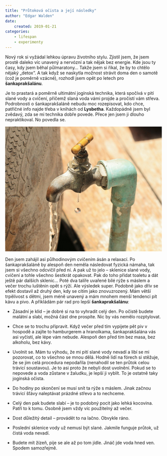 ```yaml
---
title: "Průtoková očista a její následky"
author: "Edgar Walden"
date:
    created: 2019-01-21
categories: 
    - lifespan
    - experimenty
---
```


Nový rok si vyžádal lehkou úpravu životního stylu. Zjistil jsem, že jsem prostě daleko víc unavený a nervózní a tak nějak bez energie. Kde jsou ty časy, kdy jsem běhal půlmaratony… Takže jsem si říkal, že by to chtělo nějaký „detox“. <!-- more -->A tak když se naskytla možnost strávit doma den o samotě (což je poměrně vzácné), rozhodl jsem opět po letech pro **šankaprakšalánu**.

Je to prastará a poměrně ultimátní jogínská technika, která spočívá v pití slané vody a cvičení, přičemž slaná voda vámi projde a pročistí vám střeva. Podrobnosti o šankaprakšaláně nebudu moc rozepisovat, kdo chce, patřičné info najde třeba v knihách od **Lysbetha**. Každopádně jsem byl zvědavý, zda se mi technika dobře povede. Přece jen jsem ji dlouho nepraktikoval. No povedla se.

![Kohoutek](../img/kohoutek.jpg)

Den jsem zahájil asi půlhodinovým cvičením ásán a relaxací. Po šankaprakšaláně by alespoň den neměla následovat fyzická námaha, tak jsem si všechno odcvičil před ní. A pak už to jelo – sklenice slané vody, cvičení a tohle všechno šestkrát opakovat. Pak do toho přidat toaletu a dát ještě pár dalších sklenic… Poté dva talíře uvařené bílé rýže s máslem a večer trochu luštěnin opět s rýží. Ale výsledek super. Podobně jako dřív se efekt dostavil až druhý den, kdy se cítím jako znovuzrozený. Mám větší trpělivost s dětmi, jsem méně unavený a mám mnohem menší tendenci pít kávu a pivo. A přikládám pár rad pro lepší **šankaprakšalánu**:

- Zásadní je klid – je dobré si na to vyhradit celý den. Po očistě budete malátní a slabí, možná část dne prospíte. Nic by vás nemělo rozptylovat.

- Chce se to trochu připravit. Když večer před tím vypijete pět piv v hospodě a zajíte to hamburgerem a hranolkama, šankaprakšalána vás asi vyčistí, ale lépe vám nebude. Alespoň den před tím bez masa, bez alkoholu, bez kávy.
  
- Uvolnit se. Mám tu výhodu, že mi pití slané vody nevadí a libí se mi pozorovat, co to všechno se mnou dělá. Hodně lidí na fórech si stěžuje, že se jim celá procedura nepodařila (nenahodil se ten průtok celou trávicí soustavou). Je to asi proto že nebyli dost uvolnění. Pokud se to nepovede a voda zůstane v žaludku, je lepší ji vyblít. To je ostatně taky jogínská očista.

- Do hodiny po skončení se musí snít ta rýže s máslem. Jinak začnou trávicí šťávy naleptávat prázdné střevo a to nechceme.

- Celý den pak budete slabí – je to podobný pocit jako lehká kocovina. Patří to k tomu. Osobně jsem vždy víc použitelný až večer.

- Dost důležitý detail – provádět to na lačno. Obvykle ráno.

- Poslední sklenice vody už nemusí být slané. Jakmile funguje průtok, už čistá voda nevadí.

- Budete mít žízeň, pije se ale až po tom jídle. Jináč jde voda hned ven. Spodem samozřejmě.